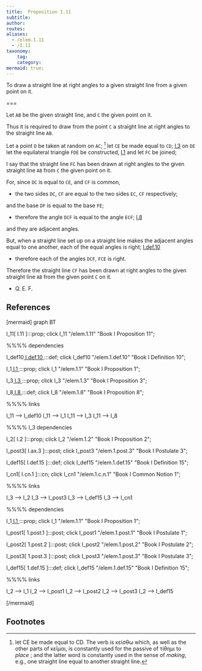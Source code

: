 ```yaml
---
title:  Proposition I.11
subtitle:
author:
routes:
aliases:
  - /elem.1.11
  - /I.11
taxonomy:
    tag:
    category:
mermaid: true;
---
```


To draw a straight line at right angles to a given straight line from a given point on it.

===

Let `AB` be the given straight line, and `C` the given point on it. 

Thus it is required to draw from the point `C` a straight line at right angles to the straight line `AB`.

Let a point `D` be taken at random on `AC`; [^I.11:1] let `CE` be made equal to `CD`; [I.3] on `DE` let the equilateral triangle `FDE` be constructed, [I.1] and let `FC` be joined; 

I say that the straight line `FC` has been drawn at right angles to the given straight line `AB` from `C` the given point on it.

For, since `DC` is equal to `CE`, and `CF` is common, 

- the two sides `DC`, `CF` are equal to the two sides `EC`, `CF` respectively;

and the base `DF` is equal to the base `FE`; 

- therefore the angle `DCF` is equal to the angle `ECF`; [I.8]

 and they are adjacent angles.

But, when a straight line set up on a straight line makes the adjacent angles equal to one another, each of the equal angles is right; [I.def.10] 

- therefore each of the angles `DCF`, `FCE` is right.

Therefore the straight line `CF` has been drawn at right angles to the given straight line `AB` from the given point `C` on it.

- Q. E. F.

## References

[I.def.10]: /elem.1.def.10 "Book I - Definition 10"
[I.1]: /elem.1.1 "Book I - Proposition 1"
[I.3]: /elem.1.3 "Book I - Proposition 3"
[I.8]: /elem.1.8 "Book I - Proposition 8"


[mermaid]
graph BT

I_11[ I.11 ]:::prop; 
click I_11 "/elem.1.11" "Book I Proposition 11";

%%%% dependencies

I_def10[ I.def.10 ]:::def;
click I_def10 "/elem.1.def.10" "Book I Definition 10";

I_1[ I.1 ]:::prop; 
click I_1 "/elem.1.1" "Book I Proposition 1";

I_3[ I.3 ]:::prop; 
click I_3 "/elem.1.3" "Book I Proposition 3";

I_8[ I.8 ]:::def; 
click I_8 "/elem.1.8" "Book I Proposition 8";

%%%% links

I_11 --> I_def10
I_11 --> I_1
I_11 --> I_3
I_11 --> I_8


%%%% I_3 dependencies

I_2[ I.2 ]:::prop;
click I_2 "/elem.1.2" "Book I Proposition 2";

I_post3[ I.ax.3 ]:::post;
click I_post3 "/elem.1.post.3" "Book I Postulate 3";

I_def15[ I.def.15 ]:::def;
click I_def15 "/elem.1.def.15" "Book I Definition 15";

I_cn1[ I.cn.1 ]:::cn;
click I_cn1 "/elem.1.c.n.1" "Book I Common Notion 1";

%%%% links

I_3 --> I_2
I_3 --> I_post3
I_3 --> I_def15
I_3 --> I_cn1

%%%% dependencies

I_1[ I.1 ]:::prop; 
click I_1 "/elem.1.1" "Book I Proposition 1";

I_post1[ 1.post.1 ]:::post;
click I_post1 "/elem.1.post.1" "Book I Postulate 1";

I_post2[ 1.post.2 ]:::post;
click I_post2 "/elem.1.post.2" "Book I Postulate 2";

I_post3[ 1.post.3 ]:::post;
click I_post3 "/elem.1.post.3" "Book I Postulate 3";

I_def15[ 1.def.15 ]:::def;
click I_def15 "/elem.1.def.15" "Book I Definition 15";

%%%% links

I_2 --> I_1
I_2 --> I_post1
I_2 --> I_post2
I_2 --> I_post3
I_2 --> I_def15

[/mermaid]

## Footnotes 

[^I.11:1]: let CE be made equal to CD.
    The verb is <foreign lang="greek">κείσθω</foreign> which, as well as the other parts of <foreign lang="greek">κεῖμαι</foreign>, is constantly used for the passive of <foreign lang="greek">τίθημι</foreign> <quote>to <em>place</em></quote> ; and the latter word is constantly used in the sense of <em>making</em>, e.g., one straight line equal to another straight line.

